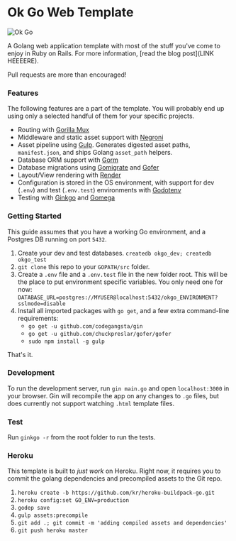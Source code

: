 Ok Go Web Template
===================

![Ok Go](http://i.vimeocdn.com/video/38089409_640.jpg)

A Golang web application template with most of the stuff you've come to enjoy in Ruby on Rails. For more information, [read the blog post](LINK HEEEERE).

Pull requests are more than encouraged!

### Features

The following features are a part of the template. You will probably end up using only a selected handful of them for your specific projects.

- Routing with [Gorilla Mux](https://github.com/gorilla/mux)
- Middleware and static asset support with [Negroni](https://github.com/codegangsta/negroni)
- Asset pipeline using [Gulp](http://gulpjs.com/). Generates digested asset paths, `manifest.json`, and ships Golang `asset_path` helpers.
- Database ORM support with [Gorm](https://github.com/jinzhu/gorm)
- Database migrations using [Gomigrate](https://github.com/DavidHuie/gomigrate) and [Gofer](https://github.com/chuckpreslar/gofer)
- Layout/View rendering with [Render](https://github.com/unrolled/render)
- Configuration is stored in the OS environment, with support for dev (`.env`) and test (`.env.test`) environments with [Godotenv](https://github.com/joho/godotenv)
- Testing with [Ginkgo](http://onsi.github.io/ginkgo/) and [Gomega](http://onsi.github.io/gomega/)

### Getting Started

This guide assumes that you have a working Go environment, and a Postgres DB running on port `5432`.

1. Create your dev and test databases. `createdb okgo_dev; createdb okgo_test`
2. `git clone` this repo to your `GOPATH/src` folder.
3. Create a `.env` file and a `.env.test` file in the new folder root. This will be the place to put environment specific variables. You only need one for now: `DATABASE_URL=postgres://MYUSER@localhost:5432/okgo_ENVIRONMENT?sslmode=disable`
4. Install all imported packages with `go get`, and a few extra command-line requirements:
    - `go get -u github.com/codegangsta/gin`
    - `go get -u github.com/chuckpreslar/gofer/gofer`
    - `sudo npm install -g gulp`

That's it.

### Development

To run the development server, run `gin main.go` and open `localhost:3000` in your browser. Gin will recompile the app on any changes to `.go` files, but does currently not support watching `.html` template files.

### Test

Run `ginkgo -r` from the root folder to run the tests.

### Heroku

This template is built to *just work* on Heroku. Right now, it requires you to commit the golang dependencies and precompiled assets to the Git repo.

1. `heroku create -b https://github.com/kr/heroku-buildpack-go.git`
2. `heroku config:set GO_ENV=production`
3. `godep save`
4. `gulp assets:precompile`
5. `git add .; git commit -m 'adding compiled assets and dependencies'`
6. `git push heroku master`
